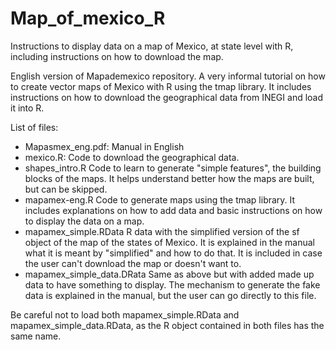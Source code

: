 # Map_of_mexico_R
Instructions to display data on a map of Mexico, at state level with R, including instructions on how to download the map.

English version of Mapademexico repository. A very informal tutorial on how to create vector maps
of Mexico with R using the tmap library. It includes instructions on how to download the geographical
data from INEGI and load it into R. 

List of files:

- Mapasmex_eng.pdf: Manual in English
- mexico.R: Code to download the geographical data.
- shapes_intro.R Code to learn to generate "simple features", the building blocks of the maps. It helps
understand better how the maps are built, but can be skipped.
- mapamex-eng.R Code to generate maps using the tmap library. It includes explanations on how to add data
and basic instructions on how to display the data on a map.
- mapamex_simple.RData R data with the simplified version of the sf object of the map of the states of Mexico.
It is explained in the manual what it is meant by "simplified" and how to do that. It is included in case the user
can't download the map or doesn't want to.
- mapamex_simple_data.DRata Same as above but with added made up data to have something to display. The mechanism
to generate the fake data is explained in the manual, but the user can go directly to this file.

Be careful not to load both mapamex_simple.RData and mapamex_simple_data.RData, as the R object contained in
both files has the same name.
